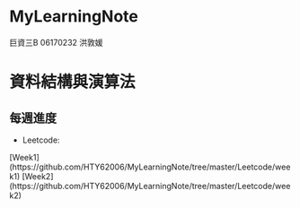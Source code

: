 # MyLearningNote

巨資三B 06170232 洪敦媛
<h1>資料結構與演算法</h1>
<h2>每週進度</h2>
<ul>
  <li>Leetcode:</li>
</ul>
[Week1](https://github.com/HTY62006/MyLearningNote/tree/master/Leetcode/week1)
[Week2](https://github.com/HTY62006/MyLearningNote/tree/master/Leetcode/week2)
